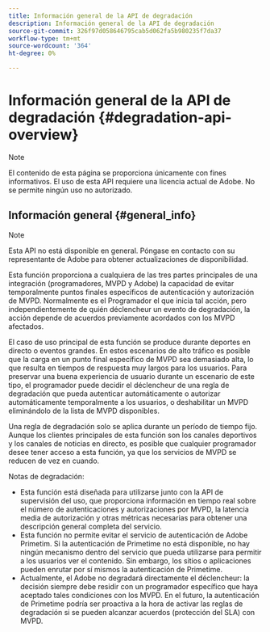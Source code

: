 ```yaml
---
title: Información general de la API de degradación
description: Información general de la API de degradación
source-git-commit: 326f97d058646795cab5d062fa5b980235f7da37
workflow-type: tm+mt
source-wordcount: '364'
ht-degree: 0%

---
```



# Información general de la API de degradación {#degradation-api-overview}

>[!NOTE]
>
>El contenido de esta página se proporciona únicamente con fines informativos. El uso de esta API requiere una licencia actual de Adobe. No se permite ningún uso no autorizado.

## Información general {#general_info}

>[!NOTE]
>
>Esta API no está disponible en general. Póngase en contacto con su representante de Adobe para obtener actualizaciones de disponibilidad.

Esta función proporciona a cualquiera de las tres partes principales de una integración (programadores, MVPD y Adobe) la capacidad de evitar temporalmente puntos finales específicos de autenticación y autorización de MVPD. Normalmente es el Programador el que inicia tal acción, pero independientemente de quién déclencheur un evento de degradación, la acción depende de acuerdos previamente acordados con los MVPD afectados.

El caso de uso principal de esta función se produce durante deportes en directo o eventos grandes. En estos escenarios de alto tráfico es posible que la carga en un punto final específico de MVPD sea demasiado alta, lo que resulta en tiempos de respuesta muy largos para los usuarios. Para preservar una buena experiencia de usuario durante un escenario de este tipo, el programador puede decidir el déclencheur de una regla de degradación que pueda autenticar automáticamente o autorizar automáticamente temporalmente a los usuarios, o deshabilitar un MVPD eliminándolo de la lista de MVPD disponibles.

Una regla de degradación solo se aplica durante un período de tiempo fijo. Aunque los clientes principales de esta función son los canales deportivos y los canales de noticias en directo, es posible que cualquier programador desee tener acceso a esta función, ya que los servicios de MVPD se reducen de vez en cuando.

Notas de degradación:

* Esta función está diseñada para utilizarse junto con la API de supervisión del uso, que proporciona información en tiempo real sobre el número de autenticaciones y autorizaciones por MVPD, la latencia media de autorización y otras métricas necesarias para obtener una descripción general completa del servicio.
* Esta función no permite evitar el servicio de autenticación de Adobe Primetim. Si la autenticación de Primetime no está disponible, no hay ningún mecanismo dentro del servicio que pueda utilizarse para permitir a los usuarios ver el contenido. Sin embargo, los sitios o aplicaciones pueden enrutar por sí mismos la autenticación de Primetime.
* Actualmente, el Adobe no degradará directamente el déclencheur: la decisión siempre debe residir con un programador específico que haya aceptado tales condiciones con los MVPD. En el futuro, la autenticación de Primetime podría ser proactiva a la hora de activar las reglas de degradación si se pueden alcanzar acuerdos (protección del SLA) con MVPD.

<!--
## Related Information {#related}

- [ESM API](/help/authentication/entitlement-service-monitoring-api.md)
- [Server-side Metrics](/help/authentication/understanding-serverside-metrics.md)
-->
